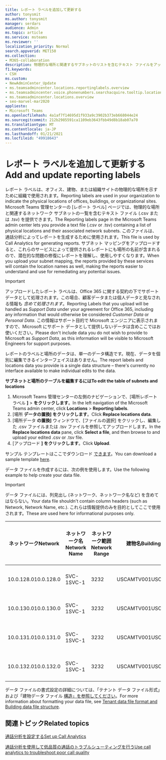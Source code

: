 ```yaml
---
title: レポート ラベルを追加して更新する
author: tonysmit
ms.author: tonysmit
manager: serdars
audience: Admin
ms.topic: article
ms.service: msteams
ms.reviewer: ''
localization_priority: Normal
search.appverid: MET150
ms.collection:
- M365-collaboration
description: 物理的な場所と関連するサブネットのリストを含むテキスト ファイルをアップロードして、レポート ラベルを追加および更新する方法について学習します。
f1.keywords:
- CSH
ms.custom:
- NewAdminCenter_Update
- ms.teamsadmincenter.locations.reportinglabels.overview
- ms.teamsadmincenter.voice.phonenumbers.searchacquire.tooltip.location
- ms.teamsadmincenter.locations.overview
- seo-marvel-mar2020
appliesto:
- Microsoft Teams
ms.openlocfilehash: 4a1af7f14695d1f933a9c3902b373eb668044e24
ms.sourcegitcommit: 212b2985591ca1109eb3643fbb49d8b18ab07a70
ms.translationtype: MT
ms.contentlocale: ja-JP
ms.lasthandoff: 01/21/2021
ms.locfileid: "49918643"
---
```

<a name="add-and-update-reporting-labels"></a><span data-ttu-id="35f02-103">レポート ラベルを追加して更新する</span><span class="sxs-lookup"><span data-stu-id="35f02-103">Add and update reporting labels</span></span>
============================

<span data-ttu-id="35f02-104">レポート ラベルは、オフィス、建物、または組織サイトの物理的な場所を示すために組織で使用されます。</span><span class="sxs-lookup"><span data-stu-id="35f02-104">Reporting labels are used in your organization to indicate the physical locations of offices, buildings, or organizational sites.</span></span> <span data-ttu-id="35f02-105">Microsoft Teams 管理センターの [レポート ラベル] ページでは、物理的な場所と関連するネットワーク サブネットの一覧を含むテキスト ファイル (.csv または .tsv) を提供できます。</span><span class="sxs-lookup"><span data-stu-id="35f02-105">The Reporting labels page in the Microsoft Teams admin center lets you provide a text file (.csv or .tsv) containing a list of physical locations and their associated network subnets.</span></span> <span data-ttu-id="35f02-106">このファイルは、通話分析によってレポートを生成するために使用されます。</span><span class="sxs-lookup"><span data-stu-id="35f02-106">This file is used by Call Analytics for generating reports.</span></span> <span data-ttu-id="35f02-107">サブネット マッピングをアップロードすると、これらのサービスによって提供されるレポートにも場所の名前が含まれるので、潜在的な問題の修復にレポートを理解し、使用しやすくなります。</span><span class="sxs-lookup"><span data-stu-id="35f02-107">When you upload your subnet mapping, the reports provided by these services will contain the location names as well, making the reports easier to understand and use for remediating any potential issues.</span></span>

> [!IMPORTANT]
> <span data-ttu-id="35f02-108">アップロードしたレポート ラベルは、Office  365 に関する契約の下でサポート データとして処理されます。この場合、顧客データまたは個人データと見なされる情報も *含めて処理されます*。</span><span class="sxs-lookup"><span data-stu-id="35f02-108">Reporting Labels that you upload will be handled as *Support Data* under your agreement for Office 365, including any information that would otherwise be considered *Customer Data* or *Personal Data*.</span></span> <span data-ttu-id="35f02-109">この情報はサポート目的で Microsoft エンジニアに表示されますので、Microsoft にサポート データとして提供しないデータは含めここではお使いください。</span><span class="sxs-lookup"><span data-stu-id="35f02-109">Please don't include data you do not wish to provide to Microsoft as *Support Data*, as this information will be visible to Microsoft Engineers for support purposes.</span></span>

<span data-ttu-id="35f02-110">レポートのラベルと場所のデータは、単一のデータ構造です。現在、データを個別に編集できるインターフェイスはありません。</span><span class="sxs-lookup"><span data-stu-id="35f02-110">The report labels and locations data you provide is a single data structure – there's currently no interface available to make individual edits to the data.</span></span>

<span data-ttu-id="35f02-111">**サブネットと場所のテーブルを編集するには**</span><span class="sxs-lookup"><span data-stu-id="35f02-111">**To edit the table of subnets and locations**</span></span>

1. <span data-ttu-id="35f02-112">Microsoft Teams 管理センターの左側のナビゲーションで、[場所レポート ラベル **]**  >  **をクリックします**。</span><span class="sxs-lookup"><span data-stu-id="35f02-112">In the left navigation of the Microsoft Teams admin center, click **Locations** > **Reporting labels**.</span></span>
2. <span data-ttu-id="35f02-113">[場所 **データの置換] をクリックします**。</span><span class="sxs-lookup"><span data-stu-id="35f02-113">Click **Replace locations data**.</span></span>
3. <span data-ttu-id="35f02-114">[場所データ **の置換]** ウィンドウで、[ファイルの選択] をクリックし、編集した .csv ファイルまたは .tsv ファイルを参照してアップロードします。</span><span class="sxs-lookup"><span data-stu-id="35f02-114">In the **Replace locations data** pane, click **Select a file**, and then browse to and upload your edited .csv or .tsv file.</span></span>
4. <span data-ttu-id="35f02-115">[アップロード **] をクリックします**。</span><span class="sxs-lookup"><span data-stu-id="35f02-115">Click **Upload**.</span></span>

<span data-ttu-id="35f02-116">サンプル テンプレートはここでダウンロード [できます](https://github.com/MicrosoftDocs/OfficeDocs-SkypeForBusiness/blob/live/Teams/downloads/locations-template.zip?raw=true)。</span><span class="sxs-lookup"><span data-stu-id="35f02-116">You can download a sample template [here](https://github.com/MicrosoftDocs/OfficeDocs-SkypeForBusiness/blob/live/Teams/downloads/locations-template.zip?raw=true).</span></span>

<span data-ttu-id="35f02-117">データ ファイルを作成するには、次の例を使用します。</span><span class="sxs-lookup"><span data-stu-id="35f02-117">Use the following example to help create your data file.</span></span>

> [!IMPORTANT]
> <span data-ttu-id="35f02-118">データ ファイルには、列見出し (ネットワーク、ネットワーク名など) を含めてはならない。</span><span class="sxs-lookup"><span data-stu-id="35f02-118">Your data file shouldn't contain column headers (such as Network, Network Name, etc.).</span></span> <span data-ttu-id="35f02-119">これらは情報提供のみを目的としてここで使用されます。</span><span class="sxs-lookup"><span data-stu-id="35f02-119">These are used here for informational purposes only.</span></span> <br>

|<span data-ttu-id="35f02-120">ネットワーク</span><span class="sxs-lookup"><span data-stu-id="35f02-120">Network</span></span>|<span data-ttu-id="35f02-121">ネットワーク名</span><span class="sxs-lookup"><span data-stu-id="35f02-121">Network Name</span></span>|<span data-ttu-id="35f02-122">ネットワーク範囲</span><span class="sxs-lookup"><span data-stu-id="35f02-122">Network Range</span></span>|<span data-ttu-id="35f02-123">建物名</span><span class="sxs-lookup"><span data-stu-id="35f02-123">Building Name</span></span>|<span data-ttu-id="35f02-124">所有権の種類</span><span class="sxs-lookup"><span data-stu-id="35f02-124">Ownership Type</span></span>|<span data-ttu-id="35f02-125">建物の種類</span><span class="sxs-lookup"><span data-stu-id="35f02-125">Building Type</span></span>|<span data-ttu-id="35f02-126">建物Office種類</span><span class="sxs-lookup"><span data-stu-id="35f02-126">Building Office Type</span></span>|<span data-ttu-id="35f02-127">市区町村</span><span class="sxs-lookup"><span data-stu-id="35f02-127">City</span></span>|<span data-ttu-id="35f02-128">郵便番号</span><span class="sxs-lookup"><span data-stu-id="35f02-128">Zip Code</span></span>|<span data-ttu-id="35f02-129">国</span><span class="sxs-lookup"><span data-stu-id="35f02-129">Country</span></span>|<span data-ttu-id="35f02-130">都道府県</span><span class="sxs-lookup"><span data-stu-id="35f02-130">State</span></span>|<span data-ttu-id="35f02-131">Region</span><span class="sxs-lookup"><span data-stu-id="35f02-131">Region</span></span>|<span data-ttu-id="35f02-132">Inside Corp</span><span class="sxs-lookup"><span data-stu-id="35f02-132">Inside Corp</span></span>|<span data-ttu-id="35f02-133">高速ルート</span><span class="sxs-lookup"><span data-stu-id="35f02-133">Express Route</span></span>|
|-|-|-|-|-|-|-|-|-|-|-|-|-|-|
|<span data-ttu-id="35f02-134">10.0.128.0</span><span class="sxs-lookup"><span data-stu-id="35f02-134">10.0.128.0</span></span>    |<span data-ttu-id="35f02-135">SVC-1</span><span class="sxs-lookup"><span data-stu-id="35f02-135">SVC-1</span></span>|<span data-ttu-id="35f02-136">32</span><span class="sxs-lookup"><span data-stu-id="35f02-136">32</span></span>|<span data-ttu-id="35f02-137">USCAMTV001</span><span class="sxs-lookup"><span data-stu-id="35f02-137">USCAMTV001</span></span>|<span data-ttu-id="35f02-138">Contoso Leased RE&F</span><span class="sxs-lookup"><span data-stu-id="35f02-138">Contoso Leased RE&F</span></span>|<span data-ttu-id="35f02-139">Office</span><span class="sxs-lookup"><span data-stu-id="35f02-139">Office</span></span>|<span data-ttu-id="35f02-140">RE&F</span><span class="sxs-lookup"><span data-stu-id="35f02-140">RE&F</span></span>|<span data-ttu-id="35f02-141">マウンテン ビュー</span><span class="sxs-lookup"><span data-stu-id="35f02-141">Mountain View</span></span>|<span data-ttu-id="35f02-142">94043</span><span class="sxs-lookup"><span data-stu-id="35f02-142">94043</span></span>|<span data-ttu-id="35f02-143">米国</span><span class="sxs-lookup"><span data-stu-id="35f02-143">US</span></span>|<span data-ttu-id="35f02-144">CA</span><span class="sxs-lookup"><span data-stu-id="35f02-144">CA</span></span>|<span data-ttu-id="35f02-145">米国</span><span class="sxs-lookup"><span data-stu-id="35f02-145">US</span></span>|<span data-ttu-id="35f02-146">1</span><span class="sxs-lookup"><span data-stu-id="35f02-146">1</span></span>|<span data-ttu-id="35f02-147">1</span><span class="sxs-lookup"><span data-stu-id="35f02-147">1</span></span>|
|<span data-ttu-id="35f02-148">10.0.130.0</span><span class="sxs-lookup"><span data-stu-id="35f02-148">10.0.130.0</span></span>    |<span data-ttu-id="35f02-149">SVC-1</span><span class="sxs-lookup"><span data-stu-id="35f02-149">SVC-1</span></span>|<span data-ttu-id="35f02-150">32</span><span class="sxs-lookup"><span data-stu-id="35f02-150">32</span></span>|<span data-ttu-id="35f02-151">USCAMTV001</span><span class="sxs-lookup"><span data-stu-id="35f02-151">USCAMTV001</span></span>|<span data-ttu-id="35f02-152">Contoso Leased RE&F</span><span class="sxs-lookup"><span data-stu-id="35f02-152">Contoso Leased RE&F</span></span>|<span data-ttu-id="35f02-153">Office</span><span class="sxs-lookup"><span data-stu-id="35f02-153">Office</span></span>|<span data-ttu-id="35f02-154">RE&F</span><span class="sxs-lookup"><span data-stu-id="35f02-154">RE&F</span></span>|<span data-ttu-id="35f02-155">マウンテン ビュー</span><span class="sxs-lookup"><span data-stu-id="35f02-155">Mountain View</span></span>|<span data-ttu-id="35f02-156">94043</span><span class="sxs-lookup"><span data-stu-id="35f02-156">94043</span></span>|<span data-ttu-id="35f02-157">米国</span><span class="sxs-lookup"><span data-stu-id="35f02-157">US</span></span>|<span data-ttu-id="35f02-158">CA</span><span class="sxs-lookup"><span data-stu-id="35f02-158">CA</span></span>|<span data-ttu-id="35f02-159">米国</span><span class="sxs-lookup"><span data-stu-id="35f02-159">US</span></span>|<span data-ttu-id="35f02-160">1</span><span class="sxs-lookup"><span data-stu-id="35f02-160">1</span></span>|<span data-ttu-id="35f02-161">1</span><span class="sxs-lookup"><span data-stu-id="35f02-161">1</span></span>|
|<span data-ttu-id="35f02-162">10.0.131.0</span><span class="sxs-lookup"><span data-stu-id="35f02-162">10.0.131.0</span></span>    |<span data-ttu-id="35f02-163">SVC-1</span><span class="sxs-lookup"><span data-stu-id="35f02-163">SVC-1</span></span>|<span data-ttu-id="35f02-164">32</span><span class="sxs-lookup"><span data-stu-id="35f02-164">32</span></span>|<span data-ttu-id="35f02-165">USCAMTV001</span><span class="sxs-lookup"><span data-stu-id="35f02-165">USCAMTV001</span></span>|<span data-ttu-id="35f02-166">Contoso Leased RE&F</span><span class="sxs-lookup"><span data-stu-id="35f02-166">Contoso Leased RE&F</span></span>|<span data-ttu-id="35f02-167">Office</span><span class="sxs-lookup"><span data-stu-id="35f02-167">Office</span></span>|<span data-ttu-id="35f02-168">RE&F</span><span class="sxs-lookup"><span data-stu-id="35f02-168">RE&F</span></span>|<span data-ttu-id="35f02-169">マウンテン ビュー</span><span class="sxs-lookup"><span data-stu-id="35f02-169">Mountain View</span></span>|<span data-ttu-id="35f02-170">94043</span><span class="sxs-lookup"><span data-stu-id="35f02-170">94043</span></span>|<span data-ttu-id="35f02-171">米国</span><span class="sxs-lookup"><span data-stu-id="35f02-171">US</span></span>|<span data-ttu-id="35f02-172">CA</span><span class="sxs-lookup"><span data-stu-id="35f02-172">CA</span></span>|<span data-ttu-id="35f02-173">米国</span><span class="sxs-lookup"><span data-stu-id="35f02-173">US</span></span>|<span data-ttu-id="35f02-174">1</span><span class="sxs-lookup"><span data-stu-id="35f02-174">1</span></span>|<span data-ttu-id="35f02-175">1</span><span class="sxs-lookup"><span data-stu-id="35f02-175">1</span></span>|
|<span data-ttu-id="35f02-176">10.0.132.0</span><span class="sxs-lookup"><span data-stu-id="35f02-176">10.0.132.0</span></span>    |<span data-ttu-id="35f02-177">SVC-1</span><span class="sxs-lookup"><span data-stu-id="35f02-177">SVC-1</span></span>|<span data-ttu-id="35f02-178">32</span><span class="sxs-lookup"><span data-stu-id="35f02-178">32</span></span>|<span data-ttu-id="35f02-179">USCAMTV001</span><span class="sxs-lookup"><span data-stu-id="35f02-179">USCAMTV001</span></span>|<span data-ttu-id="35f02-180">Contoso Leased RE&F</span><span class="sxs-lookup"><span data-stu-id="35f02-180">Contoso Leased RE&F</span></span>|<span data-ttu-id="35f02-181">Office</span><span class="sxs-lookup"><span data-stu-id="35f02-181">Office</span></span>|<span data-ttu-id="35f02-182">RE&F</span><span class="sxs-lookup"><span data-stu-id="35f02-182">RE&F</span></span>|<span data-ttu-id="35f02-183">マウンテン ビュー</span><span class="sxs-lookup"><span data-stu-id="35f02-183">Mountain View</span></span>|<span data-ttu-id="35f02-184">94043</span><span class="sxs-lookup"><span data-stu-id="35f02-184">94043</span></span>|<span data-ttu-id="35f02-185">米国</span><span class="sxs-lookup"><span data-stu-id="35f02-185">US</span></span>|<span data-ttu-id="35f02-186">CA</span><span class="sxs-lookup"><span data-stu-id="35f02-186">CA</span></span>|<span data-ttu-id="35f02-187">米国</span><span class="sxs-lookup"><span data-stu-id="35f02-187">US</span></span>|<span data-ttu-id="35f02-188">1</span><span class="sxs-lookup"><span data-stu-id="35f02-188">1</span></span>|<span data-ttu-id="35f02-189">1</span><span class="sxs-lookup"><span data-stu-id="35f02-189">1</span></span>|

<span data-ttu-id="35f02-190">データ ファイルの書式設定の詳細については、「テナント データ ファイル形式」および「建物データ ファイル [構造」を参照してください](CQD-upload-tenant-building-data.md#upload-building-data-file)。</span><span class="sxs-lookup"><span data-stu-id="35f02-190">For more information about formatting your data file, see [Tenant data file format and Building data file structure](CQD-upload-tenant-building-data.md#upload-building-data-file).</span></span>

## <a name="related-topics"></a><span data-ttu-id="35f02-191">関連トピック</span><span class="sxs-lookup"><span data-stu-id="35f02-191">Related topics</span></span>

[<span data-ttu-id="35f02-192">通話分析を設定する</span><span class="sxs-lookup"><span data-stu-id="35f02-192">Set up Call Analytics</span></span>](set-up-call-analytics.md)

[<span data-ttu-id="35f02-193">通話分析を使用して低品質の通話のトラブルシューティングを行う</span><span class="sxs-lookup"><span data-stu-id="35f02-193">Use call analytics to troubleshoot poor call quality</span></span>](use-call-analytics-to-troubleshoot-poor-call-quality.md)
